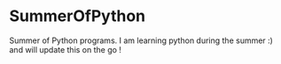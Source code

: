 # SummerOfPython
Summer of Python programs. I am learning python during the summer :) and will update this on the go !
